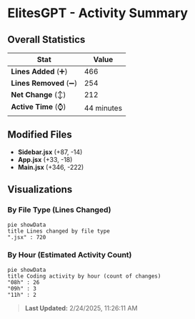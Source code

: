 # ElitesGPT - Activity Summary 

## Overall Statistics

| Stat                   | Value                                                             |
| ---------------------- | ----------------------------------------------------------------- |
| **Lines Added** (➕)   | 466                                          |
| **Lines Removed** (➖) | 254                                        |
| **Net Change** (↕)    | 212                |
| **Active Time** (⌚)   | 44 minutes |


## Modified Files
- **Sidebar.jsx** (+87, -14)
- **App.jsx** (+33, -18)
- **Main.jsx** (+346, -222)

## Visualizations

### By File Type (Lines Changed)

```mermaid
pie showData
title Lines changed by file type
".jsx" : 720
```

### By Hour (Estimated Activity Count)

```mermaid
pie showData
title Coding activity by hour (count of changes)
"08h" : 26
"09h" : 3
"11h" : 2
```


> **Last Updated:** 2/24/2025, 11:26:11 AM